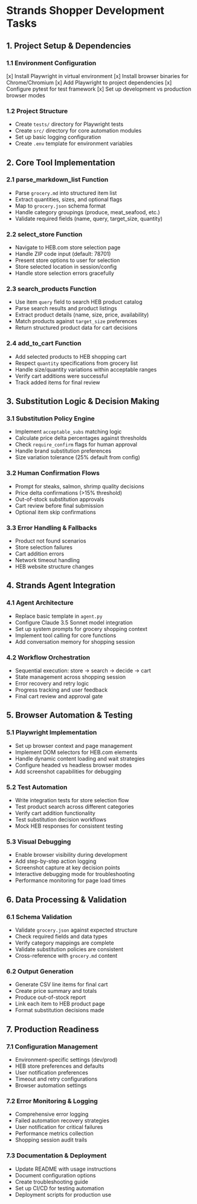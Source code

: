 # Strands Shopper Development Tasks

## 1. Project Setup & Dependencies

### 1.1 Environment Configuration
[x] Install Playwright in virtual environment
[x] Install browser binaries for Chrome/Chromium
[x] Add Playwright to project dependencies
[x] Configure pytest for test framework
[x] Set up development vs production browser modes

### 1.2 Project Structure
- Create `tests/` directory for Playwright tests
- Create `src/` directory for core automation modules
- Set up basic logging configuration
- Create `.env` template for environment variables

## 2. Core Tool Implementation

### 2.1 parse_markdown_list Function
- Parse `grocery.md` into structured item list
- Extract quantities, sizes, and optional flags
- Map to `grocery.json` schema format
- Handle category groupings (produce, meat_seafood, etc.)
- Validate required fields (name, query, target_size, quantity)

### 2.2 select_store Function
- Navigate to HEB.com store selection page
- Handle ZIP code input (default: 78701)
- Present store options to user for selection
- Store selected location in session/config
- Handle store selection errors gracefully

### 2.3 search_products Function
- Use item `query` field to search HEB product catalog
- Parse search results and product listings
- Extract product details (name, size, price, availability)
- Match products against `target_size` preferences
- Return structured product data for cart decisions

### 2.4 add_to_cart Function
- Add selected products to HEB shopping cart
- Respect `quantity` specifications from grocery list
- Handle size/quantity variations within acceptable ranges
- Verify cart additions were successful
- Track added items for final review

## 3. Substitution Logic & Decision Making

### 3.1 Substitution Policy Engine
- Implement `acceptable_subs` matching logic
- Calculate price delta percentages against thresholds
- Check `require_confirm` flags for human approval
- Handle brand substitution preferences
- Size variation tolerance (25% default from config)

### 3.2 Human Confirmation Flows
- Prompt for steaks, salmon, shrimp quality decisions
- Price delta confirmations (>15% threshold)
- Out-of-stock substitution approvals
- Cart review before final submission
- Optional item skip confirmations

### 3.3 Error Handling & Fallbacks
- Product not found scenarios
- Store selection failures
- Cart addition errors
- Network timeout handling
- HEB website structure changes

## 4. Strands Agent Integration

### 4.1 Agent Architecture
- Replace basic template in `agent.py`
- Configure Claude 3.5 Sonnet model integration
- Set up system prompts for grocery shopping context
- Implement tool calling for core functions
- Add conversation memory for shopping session

### 4.2 Workflow Orchestration
- Sequential execution: store → search → decide → cart
- State management across shopping session
- Error recovery and retry logic
- Progress tracking and user feedback
- Final cart review and approval gate

## 5. Browser Automation & Testing

### 5.1 Playwright Implementation
- Set up browser context and page management
- Implement DOM selectors for HEB.com elements
- Handle dynamic content loading and wait strategies
- Configure headed vs headless browser modes
- Add screenshot capabilities for debugging

### 5.2 Test Automation
- Write integration tests for store selection flow
- Test product search across different categories
- Verify cart addition functionality
- Test substitution decision workflows
- Mock HEB responses for consistent testing

### 5.3 Visual Debugging
- Enable browser visibility during development
- Add step-by-step action logging
- Screenshot capture at key decision points
- Interactive debugging mode for troubleshooting
- Performance monitoring for page load times

## 6. Data Processing & Validation

### 6.1 Schema Validation
- Validate `grocery.json` against expected structure
- Check required fields and data types
- Verify category mappings are complete
- Validate substitution policies are consistent
- Cross-reference with `grocery.md` content

### 6.2 Output Generation
- Generate CSV line items for final cart
- Create price summary and totals
- Produce out-of-stock report
- Link each item to HEB product page
- Format substitution decisions made

## 7. Production Readiness

### 7.1 Configuration Management
- Environment-specific settings (dev/prod)
- HEB store preferences and defaults
- User notification preferences
- Timeout and retry configurations
- Browser automation settings

### 7.2 Error Monitoring & Logging
- Comprehensive error logging
- Failed automation recovery strategies
- User notification for critical failures
- Performance metrics collection
- Shopping session audit trails

### 7.3 Documentation & Deployment
- Update README with usage instructions
- Document configuration options
- Create troubleshooting guide
- Set up CI/CD for testing automation
- Deployment scripts for production use